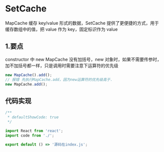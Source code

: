 # SetCache

MapCache 缓存 key/value 形式的数据，SetCache 提供了更便捷的方式，用于缓存数组中的值，把 value 作为 key，固定标识作为 value

## 1.要点

constructor 中 new MapCache 没有加括号，new 对象时，如果不需要传参时，加不加括号都一样，只是调用时需要注意下运算符的优先级

```js
new MapCache().add();
// 报错 先执行MapCache.add，因为new运算符的优先级高于.
new MapCache.add();
```

## 代码实现

```jsx
/**
 * defaultShowCode: true
 */

import React from 'react';
import code from './';

export default () => '源码在index.js';
```
